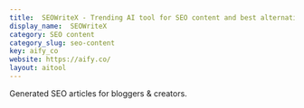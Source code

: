 ```yaml
---
title:  SEOWriteX - Trending AI tool for SEO content and best alternatives
display_name:  SEOWriteX
category: SEO content
category_slug: seo-content
key: aify_co
website: https://aify.co/
layout: aitool
---
```


Generated SEO articles for bloggers & creators.
